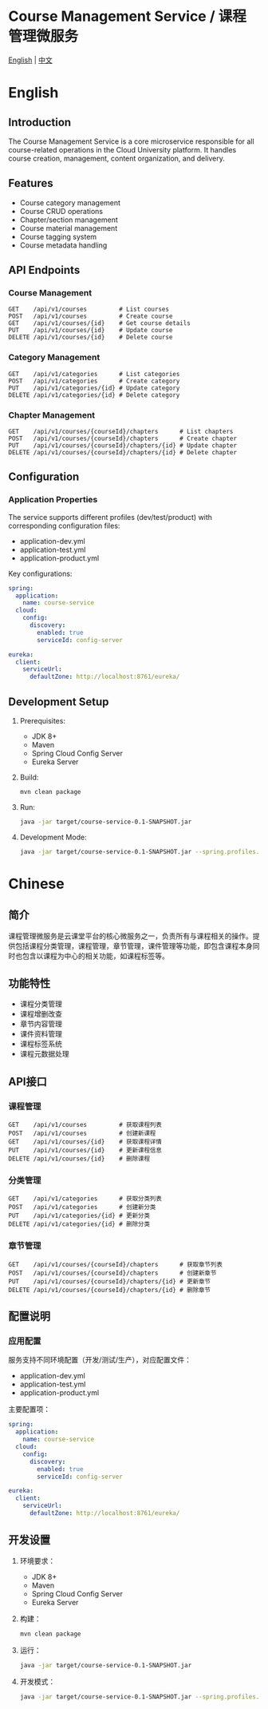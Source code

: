 # Course Management Service / 课程管理微服务

[English](#english) | [中文](#chinese)

# English

## Introduction
The Course Management Service is a core microservice responsible for all course-related operations in the Cloud University platform. It handles course creation, management, content organization, and delivery.

## Features
- Course category management
- Course CRUD operations
- Chapter/section management
- Course material management
- Course tagging system
- Course metadata handling

## API Endpoints

### Course Management
```
GET    /api/v1/courses         # List courses
POST   /api/v1/courses         # Create course
GET    /api/v1/courses/{id}    # Get course details
PUT    /api/v1/courses/{id}    # Update course
DELETE /api/v1/courses/{id}    # Delete course
```

### Category Management
```
GET    /api/v1/categories      # List categories
POST   /api/v1/categories      # Create category
PUT    /api/v1/categories/{id} # Update category
DELETE /api/v1/categories/{id} # Delete category
```

### Chapter Management
```
GET    /api/v1/courses/{courseId}/chapters      # List chapters
POST   /api/v1/courses/{courseId}/chapters      # Create chapter
PUT    /api/v1/courses/{courseId}/chapters/{id} # Update chapter
DELETE /api/v1/courses/{courseId}/chapters/{id} # Delete chapter
```

## Configuration

### Application Properties
The service supports different profiles (dev/test/product) with corresponding configuration files:
- application-dev.yml
- application-test.yml
- application-product.yml

Key configurations:
```yaml
spring:
  application:
    name: course-service
  cloud:
    config:
      discovery:
        enabled: true
        serviceId: config-server

eureka:
  client:
    serviceUrl:
      defaultZone: http://localhost:8761/eureka/
```

## Development Setup

1. Prerequisites:
   - JDK 8+
   - Maven
   - Spring Cloud Config Server
   - Eureka Server

2. Build:
   ```bash
   mvn clean package
   ```

3. Run:
   ```bash
   java -jar target/course-service-0.1-SNAPSHOT.jar
   ```

4. Development Mode:
   ```bash
   java -jar target/course-service-0.1-SNAPSHOT.jar --spring.profiles.active=dev
   ```

# Chinese

## 简介
课程管理微服务是云课堂平台的核心微服务之一，负责所有与课程相关的操作。提供包括课程分类管理，课程管理，章节管理，课件管理等功能，即包含课程本身同时也包含以课程为中心的相关功能，如课程标签等。

## 功能特性
- 课程分类管理
- 课程增删改查
- 章节内容管理
- 课件资料管理
- 课程标签系统
- 课程元数据处理

## API接口

### 课程管理
```
GET    /api/v1/courses         # 获取课程列表
POST   /api/v1/courses         # 创建新课程
GET    /api/v1/courses/{id}    # 获取课程详情
PUT    /api/v1/courses/{id}    # 更新课程信息
DELETE /api/v1/courses/{id}    # 删除课程
```

### 分类管理
```
GET    /api/v1/categories      # 获取分类列表
POST   /api/v1/categories      # 创建新分类
PUT    /api/v1/categories/{id} # 更新分类
DELETE /api/v1/categories/{id} # 删除分类
```

### 章节管理
```
GET    /api/v1/courses/{courseId}/chapters      # 获取章节列表
POST   /api/v1/courses/{courseId}/chapters      # 创建新章节
PUT    /api/v1/courses/{courseId}/chapters/{id} # 更新章节
DELETE /api/v1/courses/{courseId}/chapters/{id} # 删除章节
```

## 配置说明

### 应用配置
服务支持不同环境配置（开发/测试/生产），对应配置文件：
- application-dev.yml
- application-test.yml
- application-product.yml

主要配置项：
```yaml
spring:
  application:
    name: course-service
  cloud:
    config:
      discovery:
        enabled: true
        serviceId: config-server

eureka:
  client:
    serviceUrl:
      defaultZone: http://localhost:8761/eureka/
```

## 开发设置

1. 环境要求：
   - JDK 8+
   - Maven
   - Spring Cloud Config Server
   - Eureka Server

2. 构建：
   ```bash
   mvn clean package
   ```

3. 运行：
   ```bash
   java -jar target/course-service-0.1-SNAPSHOT.jar
   ```

4. 开发模式：
   ```bash
   java -jar target/course-service-0.1-SNAPSHOT.jar --spring.profiles.active=dev
